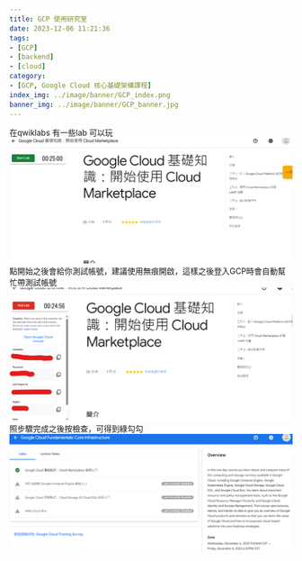 ```yaml
---
title: GCP 使用研究室
date: 2023-12-06 11:21:36
tags:
- [GCP]
- [backend]
- [cloud]
category:
- [GCP, Google Cloud 核心基礎架構課程]
index_img: ../image/banner/GCP_index.png
banner_img: ../image/banner/GCP_banner.jpg
---
```

在qwiklabs 有一些lab 可以玩
![img.png](../image/GCP/GCP_practice.png)
點開始之後會給你測試帳號，建議使用無痕開啟，這樣之後登入GCP時會自動幫忙帶測試帳號
![img.png](../GCP_practice1/img.png)
照步驟完成之後按檢查，可得到綠勾勾
![img.png](../image/GCP/GCP_practice2.png)
